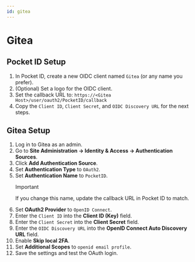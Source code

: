 ```yaml
---
id: gitea
---
```


# Gitea

## Pocket ID Setup

1. In Pocket ID, create a new OIDC client named `Gitea` (or any name you prefer).
2. (Optional) Set a logo for the OIDC client.
3. Set the callback URL to: `https://<Gitea Host>/user/oauth2/PocketID/callback`
4. Copy the `Client ID`, `Client Secret`, and `OIDC Discovery URL` for the next steps.

## Gitea Setup

1. Log in to Gitea as an admin.
2. Go to **Site Administration → Identity & Access → Authentication Sources**.
3. Click **Add Authentication Source**.
4. Set **Authentication Type** to `OAuth2`.
5. Set **Authentication Name** to `PocketID`.
   > [!IMPORTANT]
   > If you change this name, update the callback URL in Pocket ID to match.
6. Set **OAuth2 Provider** to `OpenID Connect`.
7. Enter the `Client ID` into the **Client ID (Key)** field.
8. Enter the `Client Secret` into the **Client Secret** field.
9. Enter the `OIDC Discovery URL` into the **OpenID Connect Auto Discovery URL** field.
10. Enable **Skip local 2FA**.
11. Set **Additional Scopes** to `openid email profile`.
12. Save the settings and test the OAuth login.
